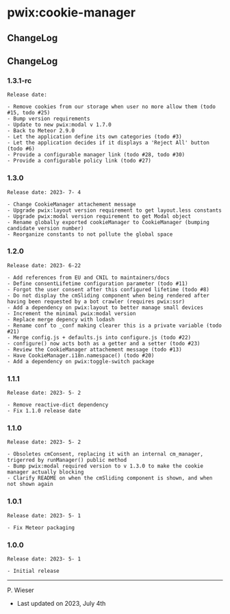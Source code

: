 # pwix:cookie-manager

## ChangeLog

## ChangeLog

### 1.3.1-rc

    Release date: 

    - Remove cookies from our storage when user no more allow them (todo #15, todo #25)
    - Bump version requirements
    - Update to new pwix:modal v 1.7.0
    - Back to Meteor 2.9.0
    - Let the application define its own categories (todo #3)
    - Let the application decides if it displays a 'Reject All' button (todo #6)
    - Provide a configurable manager link (todo #28, todo #30)
    - Provide a configurable policy link (todo #27)

### 1.3.0

    Release date: 2023- 7- 4

    - Change CookieManager attachement message
    - Upgrade pwix:layout version requirement to get layout.less constants
    - Upgrade pwix:modal version requirement to get Modal object
    - Rename globally exported cookieManager to CookieManager (bumping candidate version number)
    - Reorganize constants to not pollute the global space

### 1.2.0

    Release date: 2023- 6-22

    - Add references from EU and CNIL to maintainers/docs
    - Define consentLifetime configuration parameter (todo #11)
    - Forgot the user consent after this configured lifetime (todo #8)
    - Do not display the cmSliding component when being rendered after having been requested by a bot crawler (requires pwix:ssr)
    - Add a dependency on pwix:layout to better manage small devices
    - Increment the minimal pwix:modal version
    - Replace merge depency with lodash
    - Rename conf to _conf making clearer this is a private variable (todo #21)
    - Merge config.js + defaults.js into configure.js (todo #22)
    - configure() now acts both as a getter and a setter (todo #23)
    - Review the CookieManager attachement message (todo #13)
    - Have CookieManager.i18n.namespace() (todo #20)
    - Add a dependency on pwix:toggle-switch package

### 1.1.1

    Release date: 2023- 5- 2

    - Remove reactive-dict dependency
    - Fix 1.1.0 release date

### 1.1.0

    Release date: 2023- 5- 2

    - Obsoletes cmConsent, replacing it with an internal cm_manager, trigerred by runManager() public method
    - Bump pwix:modal required version to v 1.3.0 to make the cookie manager actually blocking
    - Clarify README on when the cmSliding component is shown, and when not shown again

### 1.0.1

    Release date: 2023- 5- 1

    - Fix Meteor packaging

### 1.0.0

    Release date: 2023- 5- 1

    - Initial release

---
P. Wieser
- Last updated on 2023, July 4th
